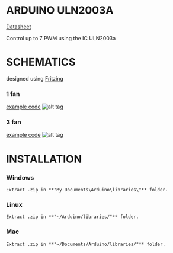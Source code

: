 # ARDUINO ULN2003A
<a href="http://www.ti.com/lit/ds/symlink/uln2003a.pdf">Datasheet</a>

Control up to 7 PWM using the IC ULN2003a

# SCHEMATICS
designed using <a href="http://fritzing.org/home/">Fritzing</a>

### 1 fan
<a href="https://github.com/rafaelnsantos/arduino_uln2003a/blob/master/examples/onefan/onefan.ino">example code</a>
![alt tag](http://i.imgur.com/YRO1dDg.png)

### 3 fan
<a href="https://github.com/rafaelnsantos/arduino_uln2003a/blob/master/examples/threefans/threefans.ino">example code</a>
![alt tag](http://i.imgur.com/Q7cRBGo.png)

# INSTALLATION

### Windows
	Extract .zip in **"My Documents\Arduino\libraries\"** folder.

### Linux
	Extract .zip in **"~/Arduino/libraries/"** folder.

### Mac
	Extract .zip in **"~/Documents/Arduino/libraries/"** folder.